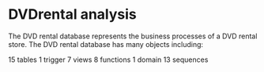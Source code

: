 # DVDrental analysis

The DVD rental database represents the business processes of a DVD rental store. The DVD rental database has many objects including:

15 tables
1 trigger
7 views
8 functions
1 domain
13 sequences

